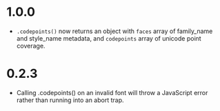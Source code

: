 # 1.0.0

* `.codepoints()` now returns an object with `faces` array of family_name and
style_name metadata, and `codepoints` array of unicode point coverage.

# 0.2.3

* Calling .codepoints() on an invalid font will throw a JavaScript
  error rather than running into an abort trap.
